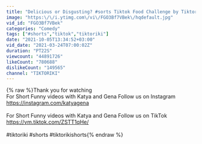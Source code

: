 ```yaml
---
title: "Delicious or Disgusting? #sorts Tiktok Food Challenge by Tiktoriki"
image: "https:\/\/i.ytimg.com\/vi\/FGO3Bf7VBek\/hqdefault.jpg"
vid_id: "FGO3Bf7VBek"
categories: "Comedy"
tags: ["#shorts","tiktok","tiktoriki"]
date: "2021-10-05T13:34:52+03:00"
vid_date: "2021-03-24T07:00:02Z"
duration: "PT22S"
viewcount: "44891726"
likeCount: "780688"
dislikeCount: "149565"
channel: "TIKTORIKI"
---
```

{% raw %}Thank you for watching <br />For Short Funny videos with Katya and Gena Follow us on Instagram <a rel="nofollow" target="blank" href="https://instagram.com/katyagena">https://instagram.com/katyagena</a><br /><br />For Short Funny videos with Katya and Gena Follow us on TikTok<br /><a rel="nofollow" target="blank" href="https://vm.tiktok.com/ZSTT1qHe/">https://vm.tiktok.com/ZSTT1qHe/</a><br /><br />#tiktoriki #shorts #tiktorikishorts{% endraw %}
